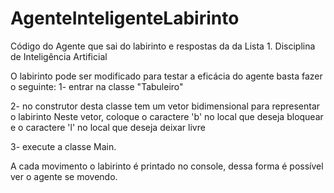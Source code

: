 # AgenteInteligenteLabirinto
Código do Agente que sai do labirinto e respostas da da Lista 1. Disciplina de Inteligência Artificial

O labirinto pode ser modificado para testar a eficácia do agente basta fazer o seguinte:
1- entrar na classe "Tabuleiro"

2- no construtor desta classe tem um vetor bidimensional para representar o labirinto
Neste vetor, coloque o caractere 'b' no local que deseja bloquear e o caractere 'l' no local que deseja deixar livre

3- execute a classe Main.

A cada movimento o labirinto é printado no console, dessa forma é possível ver o agente se movendo.
